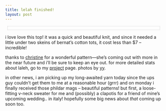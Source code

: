 ```yaml
---
title: lelah finished!
layout: post
---
```


<div style="text-align: center; border: 1px dotted silver; padding-top: 11px; margin: 7px;">
  <txp:jmr_gallery category="237" />
</div>

i love love this top! it was a quick and beautiful knit, and since it needed a little under two skeins of bernat&#8217;s cotton tots, it cost less than $7 &#8211; incredible!

thanks to [christine][1] for a wonderful pattern&#8212;she&#8217;s coming out with more in the near future and i&#8217;ll be sure to keep an eye out. for more detailed stats about laleh, go to my [project][2] page. photos by [yy][3].

in other news, i am picking up my long-awaited yarn today since the ups guy couldn&#8217;t get them to me at a reasonable hour (grrr) and on monday i finally received those phildar mags &#8211; beautiful patterns! but first, a loose-fitting v-neck sweater for me and (possibly) a clapotis for a friend of mine&#8217;s upcoming wedding.. in italy! hopefully some big news about *that* coming up soon too.

 [1]: http://knittersofdoom.blogspirit.com/
 [2]: http://mellowtrouble.net/projects/
 [3]: http://la.indymedia.org/news/?keyword=lynx-&comments=yes&category=0&limit=200